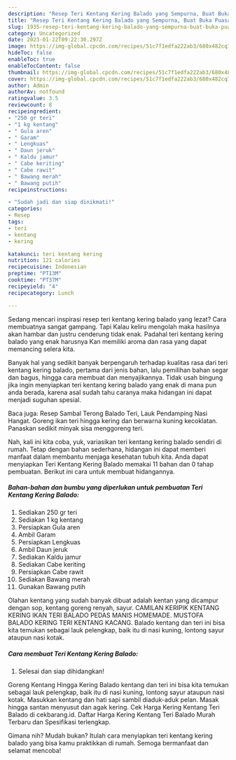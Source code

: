 ```yaml
---
description: "Resep Teri Kentang Kering Balado yang Sempurna, Buat Buka Puasa Sempurna"
title: "Resep Teri Kentang Kering Balado yang Sempurna, Buat Buka Puasa Sempurna"
slug: 1935-resep-teri-kentang-kering-balado-yang-sempurna-buat-buka-puasa-sempurna
category: Uncategorized
date: 2023-01-22T09:22:30.297Z
image: https://img-global.cpcdn.com/recipes/51c7f1edfa222ab3/680x482cq70/teri-kentang-kering-balado-foto-resep-utama.jpg
hideToc: false
enableToc: true
enableTocContent: false
thumbnail: https://img-global.cpcdn.com/recipes/51c7f1edfa222ab3/680x482cq70/teri-kentang-kering-balado-foto-resep-utama.jpg
cover: https://img-global.cpcdn.com/recipes/51c7f1edfa222ab3/680x482cq70/teri-kentang-kering-balado-foto-resep-utama.jpg
author: Admin
authorAv: notfound
ratingvalue: 3.5
reviewcount: 8
recipeingredient:
- "250 gr teri"
- "1 kg kentang"
- " Gula aren"
- " Garam"
- " Lengkuas"
- " Daun jeruk"
- " Kaldu jamur"
- " Cabe keriting"
- " Cabe rawit"
- " Bawang merah"
- " Bawang putih"
recipeinstructions:

- "Sudah jadi dan siap dinikmati!"
categories:
- Resep
tags:
- teri
- kentang
- kering

katakunci: teri kentang kering 
nutrition: 121 calories
recipecuisine: Indonesian
preptime: "PT13M"
cooktime: "PT37M"
recipeyield: "4"
recipecategory: Lunch

---
```



Sedang mencari inspirasi resep teri kentang kering balado yang lezat? Cara membuatnya sangat gampang. Tapi Kalau keliru mengolah maka hasilnya akan hambar dan justru cenderung tidak enak. Padahal teri kentang kering balado yang enak harusnya Kan memiliki aroma dan rasa yang dapat memancing selera kita.


Banyak hal yang sedikit banyak berpengaruh terhadap kualitas rasa dari teri kentang kering balado, pertama dari jenis bahan, lalu pemilihan bahan segar dan bagus, hingga cara membuat dan menyajikannya. Tidak usah bingung jika ingin menyiapkan teri kentang kering balado yang enak di mana pun anda berada, karena asal sudah tahu caranya maka hidangan ini dapat menjadi suguhan spesial.

Baca juga: Resep Sambal Terong Balado Teri, Lauk Pendamping Nasi Hangat. Goreng ikan teri hingga kering dan berwarna kuning kecoklatan. Panaskan sedikit minyak sisa menggoreng teri.


Nah, kali ini kita coba, yuk, variasikan teri kentang kering balado sendiri di rumah. Tetap dengan bahan sederhana, hidangan ini dapat memberi manfaat dalam membantu menjaga kesehatan tubuh kita. Anda dapat menyiapkan Teri Kentang Kering Balado memakai 11 bahan dan 0 tahap pembuatan. Berikut ini cara untuk membuat hidangannya.

<!--inarticleads1-->

##### Bahan-bahan dan bumbu yang diperlukan untuk pembuatan Teri Kentang Kering Balado:

1. Sediakan 250 gr teri
1. Sediakan 1 kg kentang
1. Persiapkan  Gula aren
1. Ambil  Garam
1. Persiapkan  Lengkuas
1. Ambil  Daun jeruk
1. Sediakan  Kaldu jamur
1. Sediakan  Cabe keriting
1. Persiapkan  Cabe rawit
1. Sediakan  Bawang merah
1. Gunakan  Bawang putih


Olahan kentang yang sudah banyak dibuat adalah kentan yang dicampur dengan sop, kentang goreng renyah, sayur. CAMILAN KERIPIK KENTANG KERING IKAN TERI BALADO PEDAS MANIS HOMEMADE. MUSTOFA BALADO KERING TERI KENTANG KACANG. Balado kentang dan teri ini bisa kita temukan sebagai lauk pelengkap, baik itu di nasi kuning, lontong sayur ataupun nasi kotak. 

<!--inarticleads2-->

##### Cara membuat Teri Kentang Kering Balado:


1. Selesai dan siap dihidangkan!

Goreng Kentang Hingga Kering Balado kentang dan teri ini bisa kita temukan sebagai lauk pelengkap, baik itu di nasi kuning, lontong sayur ataupun nasi kotak. Masukkan kentang dan hati sapi sambil diaduk-aduk pelan. Masak hingga santan menyusut dan agak kering. Cek Harga Kering Kentang Teri Balado di cekbarang.id. Daftar Harga Kering Kentang Teri Balado Murah Terbaru dan Spesifikasi terlengkap. 

Gimana nih? Mudah bukan? Itulah cara menyiapkan teri kentang kering balado yang bisa kamu praktikkan di rumah. Semoga bermanfaat dan selamat mencoba!
